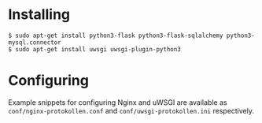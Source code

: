# Installing

    $ sudo apt-get install python3-flask python3-flask-sqlalchemy python3-mysql.connector
    $ sudo apt-get install uwsgi uwsgi-plugin-python3

# Configuring

Example snippets for configuring Nginx and uWSGI are available as `conf/nginx-protokollen.conf` and `conf/uwsgi-protokollen.ini` respectively.
